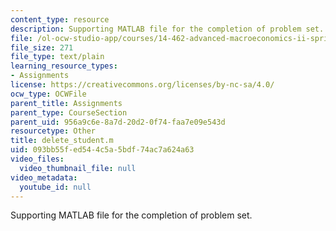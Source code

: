 ```yaml
---
content_type: resource
description: Supporting MATLAB file for the completion of problem set.
file: /ol-ocw-studio-app/courses/14-462-advanced-macroeconomics-ii-spring-2004/093bb55fed544c5a5bdf74ac7a624a63_delete_student.m
file_size: 271
file_type: text/plain
learning_resource_types:
- Assignments
license: https://creativecommons.org/licenses/by-nc-sa/4.0/
ocw_type: OCWFile
parent_title: Assignments
parent_type: CourseSection
parent_uid: 956a9c6e-8a7d-20d2-0f74-faa7e09e543d
resourcetype: Other
title: delete_student.m
uid: 093bb55f-ed54-4c5a-5bdf-74ac7a624a63
video_files:
  video_thumbnail_file: null
video_metadata:
  youtube_id: null
---
```

Supporting MATLAB file for the completion of problem set.